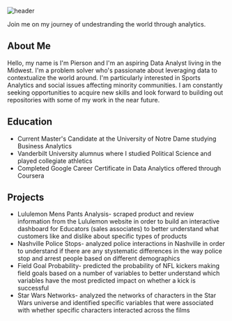 ![header](https://capsule-render.vercel.app/api?type=rect&color=0C2340&text=Welcome%20to%20my%20page!&fontColor=ffffff&animation=twinkling)

Join me on my journey of undestranding the world through analytics.

## About Me
Hello, my name is I'm Pierson and I'm an aspiring Data Analyst living in the Midwest. I'm a problem solver who's passionate about leveraging data to contextualize the world around. I'm particularly interested in Sports Analytics and social issues affecting minority communities. I am constantly seeking opportunities to acquire new skills and look forward to building out repositories with some of my work in the near future.

## Education
* Current Master's Candidate at the University of Notre Dame studying Business Analytics
* Vanderbilt University alumnus where I studied Political Science and played collegiate athletics
* Completed Google Career Certificate in Data Analytics offered through Coursera

## Projects
* Lululemon Mens Pants Analysis- scraped product and review information from the Lululemon website in order to build an interactive dashboard for Educators (sales associates) to better understand what customers like and dislike about specific types of products
* Nashville Police Stops- analyzed police interactions in Nashville in order to understand if there are any stystematic differences in the way police stop and arrest people based on different demographics
* Field Goal Probability- predicted the probability of NFL kickers making field goals based on a number of variables to better understand which variables have the most predicted impact on whether a kick is successful
* Star Wars Networks- analyzed the networks of characters in the Star Wars universe and identified specific variables that were associated with whether specific characters interacted across the films
